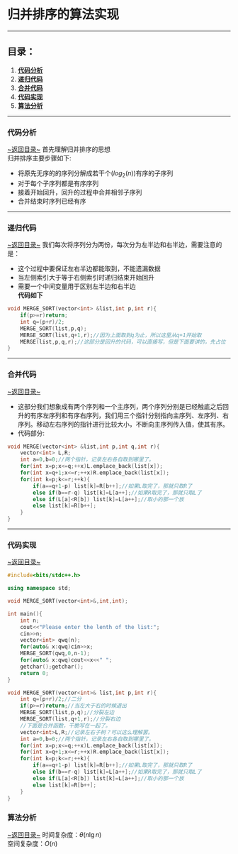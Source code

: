 # 归并排序的算法实现
---
## 目录：  
1. [**代码分析**](#代码分析)
2. [**递归代码**](#递归代码)
3. [**合并代码**](#合并代码)
4. [**代码实现**](#代码实现)
5. [**算法分析**](#算法分析)
---
### 代码分析
[~返回目录~](#目录)
首先理解归并排序的思想  
归并排序主要步骤如下:  
- 将原先无序的的序列分解成若干个($log$<sub>2</sub>$(n)$)有序的子序列  
- 对于每个子序列都是有序序列  
- 接着开始回升，回升的过程中合并相邻子序列  
- 合并结束时序列已经有序
---
### 递归代码
[~返回目录~](#目录)
我们每次将序列分为两份，每次分为左半边和右半边，需要注意的是：  
- 这个过程中要保证左右半边都能取到，不能遗漏数据  
- 当左侧索引大于等于右侧索引时递归结束开始回升  
- 需要一个中间变量用于区别左半边和右半边  
**代码如下**
```C++
void MERGE_SORT(vector<int> &list,int p,int r){
    if(p>=r)return;
    int q=(p+r)/2;
    MERGE_SORT(list,p,q);
    MERGE_SORT(list,q+1,r);//因为上面取到q为止，所以这里从q+1开始取
    MERGE(list,p,q,r);//这部分是回升的代码，可以直接写，但是下面要讲的，先占位
}
```
---
### 合并代码
[~返回目录~](#目录)
- 这部分我们想象成有两个序列和一个主序列，两个序列分别是已经触底之后回升的有序左序列和有序右序列，我们用三个指针分别指向主序列、左序列、右序列。移动左右序列的指针进行比较大小，不断向主序列传入值，使其有序。
- 代码部分:
```C++
void MERGE(vector<int> &list,int p,int q,int r){
    vector<int> L,R;
    int a=0,b=0;//两个指针，记录左右各自取到哪里了。
    for(int x=p;x<=q;++x)L.emplace_back(list[x]);
    for(int x=q+1;x<=r;++x)R.emplace_back(list[x]);
    for(int k=p;k<=r;++k){
        if(a==q+1-p) list[k]=R[b++];//如果L取完了，那就只取R了
        else if(b==r-q) list[k]=L[a++];//如果R取完了，那就只取L了
        else if(L[a]<R[b]) list[k]=L[a++];//取小的那一个放
        else list[k]=R[b++];
    }
}
```
---
### 代码实现
[~返回目录~](#目录)
```c++
#include<bits/stdc++.h>

using namespace std;

void MERGE_SORT(vector<int>&,int,int);

int main(){
    int n;
    cout<<"Please enter the lenth of the list:";
    cin>>n;
    vector<int> qwq(n);
    for(auto& x:qwq)cin>>x;
    MERGE_SORT(qwq,0,n-1);
    for(auto& x:qwq)cout<<x<<" ";
    getchar();getchar();
    return 0;
}

void MERGE_SORT(vector<int>& list,int p,int r){
    int q=(p+r)/2;//二分
    if(p>=r)return;//当左大于右的时候退出
    MERGE_SORT(list,p,q);//分裂左边
    MERGE_SORT(list,q+1,r);//分裂右边
    //下面是合并函数，干脆写在一起了。
    vector<int>L,R;//记录左右子树？可以这么理解罢。
    int a=0,b=0;//两个指针，记录左右各自取到哪里了。
    for(int x=p;x<=q;++x)L.emplace_back(list[x]);
    for(int x=q+1;x<=r;++x)R.emplace_back(list[x]);
    for(int k=p;k<=r;++k){
        if(a==q+1-p) list[k]=R[b++];//如果L取完了，那就只取R了
        else if(b==r-q) list[k]=L[a++];//如果R取完了，那就只取L了
        else if(L[a]<R[b]) list[k]=L[a++];//取小的那一个放
        else list[k]=R[b++];
    }
}
```
### 算法分析
[~返回目录~](#目录)
时间复杂度：$\theta(n\lg n)$  
空间复杂度：$O(n)$  